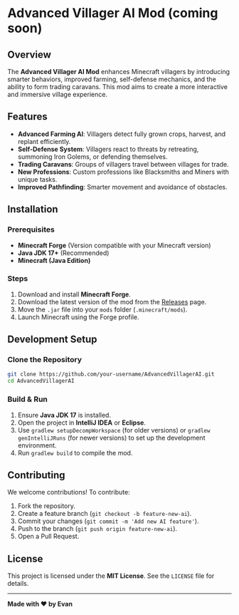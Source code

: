 # Advanced Villager AI Mod (coming soon)

## Overview
The **Advanced Villager AI Mod** enhances Minecraft villagers by introducing smarter behaviors, improved farming, self-defense mechanics, and the ability to form trading caravans. This mod aims to create a more interactive and immersive village experience.

## Features
- **Advanced Farming AI**: Villagers detect fully grown crops, harvest, and replant efficiently.
- **Self-Defense System**: Villagers react to threats by retreating, summoning Iron Golems, or defending themselves.
- **Trading Caravans**: Groups of villagers travel between villages for trade.
- **New Professions**: Custom professions like Blacksmiths and Miners with unique tasks.
- **Improved Pathfinding**: Smarter movement and avoidance of obstacles.

## Installation
### Prerequisites
- **Minecraft Forge** (Version compatible with your Minecraft version)
- **Java JDK 17+** (Recommended)
- **Minecraft (Java Edition)**

### Steps
1. Download and install **Minecraft Forge**.
2. Download the latest version of the mod from the [Releases](https://github.com/your-repo/releases) page.
3. Move the `.jar` file into your `mods` folder (`.minecraft/mods`).
4. Launch Minecraft using the Forge profile.

## Development Setup
### Clone the Repository
```sh
git clone https://github.com/your-username/AdvancedVillagerAI.git
cd AdvancedVillagerAI
```

### Build & Run
1. Ensure **Java JDK 17** is installed.
2. Open the project in **IntelliJ IDEA** or **Eclipse**.
3. Use `gradlew setupDecompWorkspace` (for older versions) or `gradlew genIntelliJRuns` (for newer versions) to set up the development environment.
4. Run `gradlew build` to compile the mod.

## Contributing
We welcome contributions! To contribute:
1. Fork the repository.
2. Create a feature branch (`git checkout -b feature-new-ai`).
3. Commit your changes (`git commit -m 'Add new AI feature'`).
4. Push to the branch (`git push origin feature-new-ai`).
5. Open a Pull Request.

## License
This project is licensed under the **MIT License**. See the `LICENSE` file for details.

---
**Made with ❤️ by Evan**

